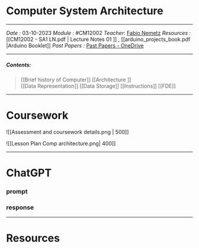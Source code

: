 # Computer System Architecture
---
*Date :*  03-10-2023 
*Module :* #CM12002
*Teacher*: [Fabio Nemetz](https://moodle.bath.ac.uk/user/profile.php?id=490)
*Resources :* [[CM12002 - SA1 LN.pdf | Lecture Notes 01 ]] , [[arduino_projects_book.pdf |Arduino Booklet]]
*Past Papers :* [Past Papers - OneDrive](https://computingservices-my.sharepoint.com/personal/sb3250_bath_ac_uk/_layouts/15/onedrive.aspx?login_hint=sb3250%40bath%2Eac%2Euk&id=%2Fpersonal%2Fsb3250%5Fbath%5Fac%5Fuk%2FDocuments%2FResources%2FSystem%20Architecture%2FPast%20Papers)

---
##### Contents: 
> [[Brief history of Computer]] 
> [[Architecture ]]  
> [[Data Representation]]
> [[Data Storage]]
> [[Instructions]]
> [[FDE]]
  
--- 

# Coursework 

![[Assessment and coursework details.png | 500]]

![[Lesson Plan Comp architecture.png| 400]]


---
# ChatGPT

### prompt



### response



--- 

# Resources 

